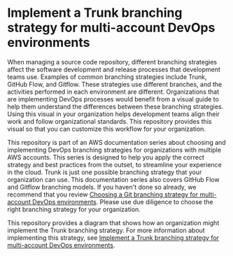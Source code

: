 # Implement a Trunk branching strategy for multi-account DevOps environments

When managing a source code repository, different branching strategies affect the software development and release processes that development teams use. Examples of common branching strategies include Trunk, GitHub Flow, and Gitflow. These strategies use different branches, and the activities performed in each environment are different. Organizations that are implementing DevOps processes would benefit from a visual guide to help them understand the differences between these branching strategies. Using this visual in your organization helps development teams align their work and follow organizational standards. This repository provides this visual so that you can customize this workflow for your organization.

This repository is part of an AWS documentation series about choosing and implementing DevOps branching strategies for organizations with multiple AWS accounts. This series is designed to help you apply the correct strategy and best practices from the outset, to streamline your experience in the cloud. Trunk is just one possible branching strategy that your organization can use. This documentation series also covers GitHub Flow and Gitflow branching models. If you haven't done so already, we recommend that you review [Choosing a Git branching strategy for multi-account DevOps environments](https://docs.aws.amazon.com/prescriptive-guidance/latest/choosing-git-branch-approach/). Please use due diligence to choose the right branching strategy for your organization.

This repository provides a diagram that shows how an organization might implement the Trunk branching strategy. For more information about implementing this strategy, see [Implement a Trunk branching strategy for multi-account DevOps environments](https://docs.aws.amazon.com/prescriptive-guidance/latest/patterns/implement-a-trunk-branching-strategy-for-multi-account-devops-environments.html).
